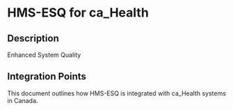 # HMS-ESQ for ca_Health

## Description

Enhanced System Quality

## Integration Points

This document outlines how HMS-ESQ is integrated with ca_Health systems in Canada.
